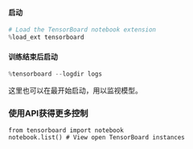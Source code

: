 #### 启动

```python
# Load the TensorBoard notebook extension
%load_ext tensorboard
```

#### 训练结束后启动

```python
%tensorboard --logdir logs
```

这里也可以在最开始启动，用以监视模型。

### 使用API获得更多控制

```
from tensorboard import notebook
notebook.list() # View open TensorBoard instances
```